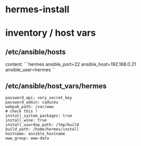 # hermes-install


# inventory / host vars

## /etc/ansible/hosts 
content:
´´´hermes ansible_port=22 ansible_host=192.168.0.21 ansible_user=hermes ´´

## /etc/ansible/host_vars/hermes
    password_api: very_secret_key 
    password_admin: caduceu
    webpub_path: /var/www
    # check this !
    install_system_packages: true
    install_wine: true
    install_uuardop_path: /tmp/build
    build_path: /home/hermes/install
    hostname: ansible_hostname
    www_group: www-data
